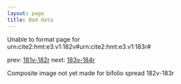 ```yaml
---
layout: page
title: Bad data
---
```


Unable to format page for urn:cite2:hmt:e3.v1:182v#urn:cite2:hmt:e3.v1:183r#

prev: [181v-182r](../181v-182r/) next: [183v-184r](../183v-184r/)

Composite image not yet made for bifolio spread 182v-183r

